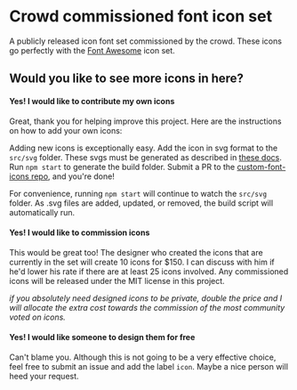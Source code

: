 # Crowd commissioned font icon set
A publicly released icon font set commissioned by the crowd.  These icons go perfectly with the [Font Awesome](http://fontawesome.io/) icon set.

## Would you like to see more icons in here?

#### Yes! I would like to contribute my own icons
Great, thank you for helping improve this project. Here are the instructions on how to add your own icons:

Adding new icons is exceptionally easy.  Add the icon in svg format to the `src/svg` folder.  These svgs must be generated as described in [these docs](https://github.com/nfroidure/gulp-iconfont#preparing-svgs). Run `npm start` to generate the build folder.  Submit a PR to the [custom-font-icons repo](https://github.com/tzusman/custom-font-icons), and you're done!

For convenience, running `npm start` will continue to watch the `src/svg` folder.  As .svg files are added, updated, or removed, the build script will automatically run.

#### Yes! I would like to commission icons
This would be great too! The designer who created the icons that are currently in the set will create 10 icons for $150.  I can discuss with him if he'd lower his rate if there are at least 25 icons involved.  Any commissioned icons will be released under the MIT license in this project.

*if you absolutely need designed icons to be private, double the price and I will allocate the extra cost towards the commission of the most community voted on icons.*

#### Yes! I would like someone to design them for free
Can't blame you. Although this is not going to be a very effective choice, feel free to submit an issue and add the label `icon`. Maybe a nice person will heed your request.

